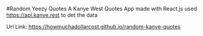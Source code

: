 
#Random Yeezy Quotes
A Kanye West Quotes App made with React.js
used https://api.kanye.rest to det the data

Url Link: https://howmuchadollarcost.github.io/random-kanye-quotes 
